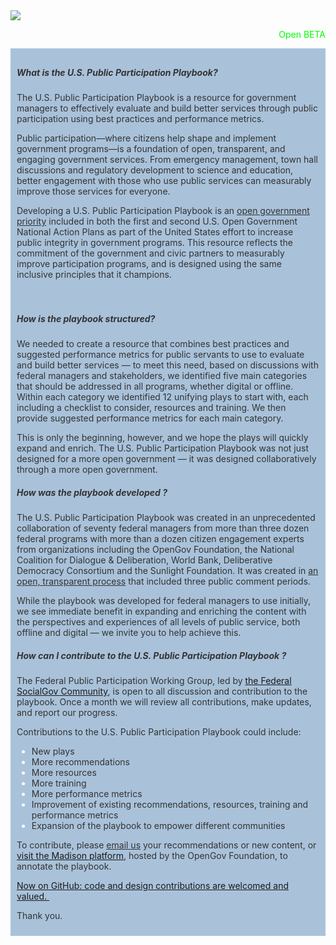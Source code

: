 
<img class="section__header" src="https://s3.amazonaws.com/sitesusa/wp-content/uploads/sites/582/2015/01/emoji-large-usa.png">
<!--// meta slider-->

<p style="text-align: right">
  <span style="color: #00ff00">Open BETA</span>
</p>


<div style="background-color: #a9c2da;color: white;margin: 0px;padding: 10px">
  <h5>
    <span style="color: #333333">What is the U.S. Public Participation Playbook?</span>
  </h5>

  <p>
    <span style="color: #333333">The U.S. Public Participation Playbook is a resource for government managers to effectively evaluate and build better services through public participation using best practices and performance metrics.</span>
  </p>

  <p>
    <span style="color: #333333">Public participation—where citizens help shape and implement government programs—is a foundation of open, transparent, and engaging government services. </span><span style="color: #333333">From emergency management, town hall discussions and regulatory development to science and education, better engagement with those who use public services can measurably improve those services for everyone. </span>
  </p>

  <p>
    <span style="color: #333333">Developing a U.S. Public Participation Playbook is an <a style="color: #333333" href="http://www.whitehouse.gov/blog/2014/04/30/open-government-public-participation-we-can-t-do-it-without-you">open government priority</a> included in both the first and second U.S. Open Government National Action Plans as part of the United States effort to increase public integrity in government programs. This resource reflects the commitment of the government and civic partners to measurably improve participation programs, and is designed using the same inclusive principles that it champions.</span>
  </p>
</div>

<div style="background-color: #a9c2da;color: white;margin: 0px;padding: 10px">
  <h5>
    <span style="color: #333333">How is the playbook structured?</span>
  </h5>

  <p>
    <span style="color: #333333">We needed to create a resource that combines best practices and suggested performance metrics for public servants to use to evaluate and build better services &#8212; to meet this need, based on discussions with federal managers and stakeholders, we identified five main categories that should be addressed in all programs, whether digital or offline. Within each category we identified 12 unifying plays to start with, each including a checklist to consider, resources and training. We then provide suggested performance metrics for each main category. </span>
  </p>

  <p>
    <span style="color: #333333">This is only the beginning, however, and we hope the plays will quickly expand and enrich. The U.S. Public Participation Playbook was not just designed for a more open government &#8212; it was designed collaboratively through a more open government. </span>
  </p>

  <h5>
    <span style="color: #333333">How was the playbook developed ?</span>
  </h5>

  <p>
    <span style="color: #333333">The U.S. Public Participation Playbook was created in an unprecedented collaboration of seventy federal managers from more than three dozen federal programs with more than a dozen citizen engagement experts from organizations including the OpenGov Foundation, the National Coalition for Dialogue & Deliberation, World Bank, Deliberative Democracy Consortium and the Sunlight Foundation. It was created in <a style="color: #333333" href="https://www.digitalgov.gov/2014/12/17/3rd-u-s-public-participation-playbook-draft-released-this-month/">an open, transparent process</a> that included three public comment periods. </span>
  </p>

  <p>
    <span style="color: #333333">While the playbook was developed for federal managers to use initially, we see immediate benefit in expanding and enriching the content with the perspectives and experiences of all levels of public service, both offline and digital &#8212; we invite you to help achieve this. </span>
  </p>

  <h5>
    <span style="color: #333333">How can I contribute to the U.S. Public Participation Playbook ?</span>
  </h5>

  <p>
    <span style="color: #333333">The Federal Public Participation Working Group, led by <a href="https://www.digitalgov.gov/communities/social-media/" target="_blank">the Federal SocialGov Community</a>, is open to all discussion and contribution to the playbook. Once a month we will review all contributions, make updates, and report our progress.</span>
  </p>

  <p>
    <span style="color: #333333">Contributions to the U.S. Public Participation Playbook could include: </span>
  </p>

  <ul>
    <li>
      <span style="color: #333333">New plays</span>
    </li>
    <li>
      <span style="color: #333333">More recommendations</span>
    </li>
    <li>
      <span style="color: #333333">More resources</span>
    </li>
    <li>
      <span style="color: #333333">More training</span>
    </li>
    <li>
      <span style="color: #333333">More performance metrics</span>
    </li>
    <li>
      <span style="color: #333333">Improvement of existing recommendations, resources, training and performance metrics</span>
    </li>
    <li>
      <span style="color: #333333">Expansion of the playbook to empower different communities</span>
    </li>
  </ul>

  <p>
    <span style="color: #333333">To contribute, please <span style="text-decoration: underline"><a style="color: #333333;text-decoration: underline" href="mailto:%20digitalgov@gsa.gov" target="_blank">email us</a></span> your recommendations or new content, or <a href="https://mymadison.io/docs/us-public-participation-playbook-vfeb15" target="_blank">visit the Madison platform</a>, hosted by the OpenGov Foundation, to annotate the playbook. </span>
  </p>

  <p>
    <a href="https://www.digitalgov.gov/2015/02/05/u-s-public-participation-playbook-open-for-coders-and-designers-on-github/" target="_blank">Now on GitHub: code and design contributions are welcomed and valued. </a>
  </p>

  <p>
    <span style="color: #333333">Thank you. </span>
  </p>
</div>
